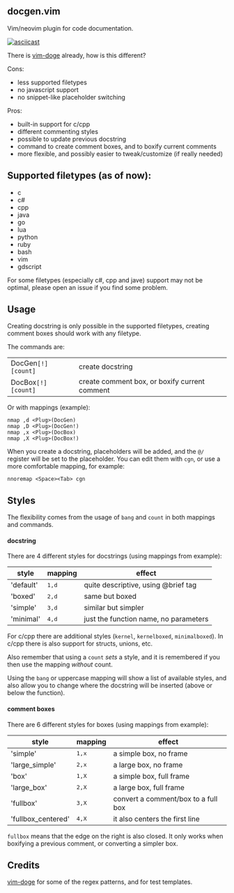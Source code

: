 ## docgen.vim

Vim/neovim plugin for code documentation.

[![asciicast](https://asciinema.org/a/381326.svg)](https://asciinema.org/a/381326)

There is [vim-doge](https://github.com/kkoomen/vim-doge) already, how is this different?

Cons:

* less supported filetypes
* no javascript support
* no snippet-like placeholder switching

Pros:

* built-in support for c/cpp
* different commenting styles
* possible to update previous docstring
* command to create comment boxes, and to boxify current comments
* more flexible, and possibly easier to tweak/customize (if really needed)

## Supported filetypes (as of now):

* c
* c#
* cpp
* java
* go
* lua
* python
* ruby
* bash
* vim
* gdscript

For some filetypes (especially c#, cpp and jave) support may not be optimal,
please open an issue if you find some problem.

## Usage

Creating docstring is only possible in the supported filetypes, creating
comment boxes should work with any filetype.

The commands are:

|||
|-|-|
|DocGen`[!]` `[count]`|create docstring|
|DocBox`[!]` `[count]`|create comment box, or boxify current comment|

Or with mappings (example): 
```vim
nmap ,d <Plug>(DocGen)
nmap ,D <Plug>(DocGen!)
nmap ,x <Plug>(DocBox)
nmap ,X <Plug>(DocBox!)
```
When you create a docstring, placeholders will be added, and the `@/` register
will be set to the placeholder. You can edit them with `cgn`, or use a more
comfortable mapping, for example:
```vim
nnoremap <Space><Tab> cgn
```

## Styles

The flexibility comes from the usage of `bang` and `count` in both mappings and
commands.

#### docstring

There are 4 different styles for docstrings (using mappings from example):

|style|mapping|effect|
|-|-|-|
|'default'         |<kbd>1,d</kbd>|quite descriptive, using @brief tag|
|'boxed'           |<kbd>2,d</kbd>|same but boxed|
|'simple'          |<kbd>3,d</kbd>|similar but simpler|
|'minimal'         |<kbd>4,d</kbd>|just the function name, no parameters|

For c/cpp there are additional styles (`kernel`, `kernelboxed`,
`minimalboxed`). In c/cpp there is also support for structs, unions, etc.

Also remember that using a `count` *sets* a style, and it is remembered if you
then use the mapping *without* count.

Using the `bang` or uppercase mapping will show a list of available styles, and
also allow you to change where the docstring will be inserted (above or below
the function).

#### comment boxes

There are 6 different styles for boxes (using mappings from example):

|style|mapping|effect|
|-|-|-|
|'simple'          |<kbd>1,x</kbd>|a simple box, no frame|
|'large_simple'    |<kbd>2,x</kbd>|a large box, no frame|
|'box'             |<kbd>1,X</kbd>|a simple box, full frame|
|'large_box'       |<kbd>2,X</kbd>|a large box, full frame|
|'fullbox'         |<kbd>3,X</kbd>|convert a comment/box to a full box|
|'fullbox_centered'|<kbd>4,X</kbd>|it also centers the first line|

`fullbox` means that the edge on the right is also closed. It only works when
boxifying a previous comment, or converting a simpler box.

## Credits

[vim-doge](https://github.com/kkoomen/vim-doge) for some of the regex patterns, and for test templates.
